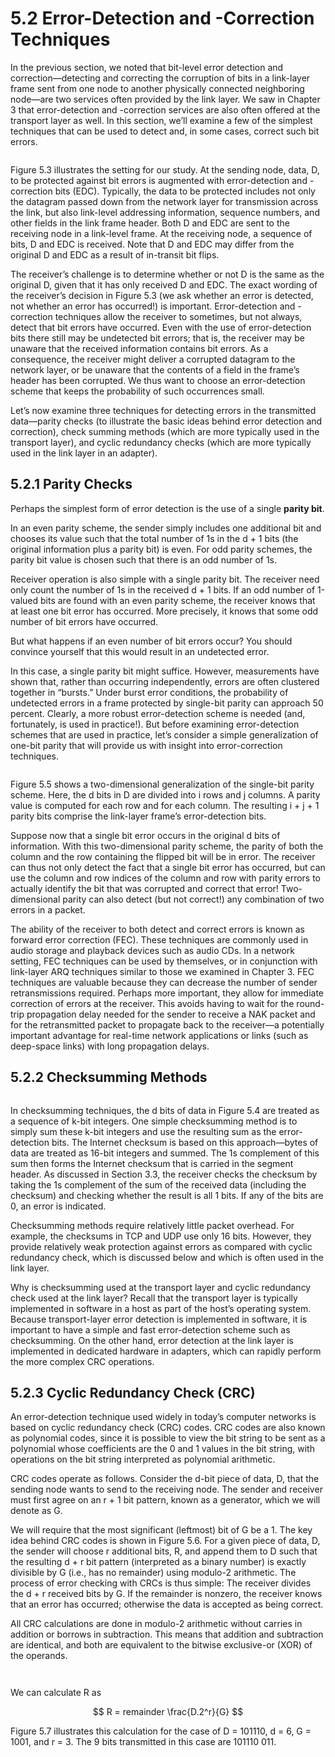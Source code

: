 # 5.2 Error-Detection and -Correction Techniques

In the previous section, we noted that bit-level error detection and correction—detecting and correcting the corruption of bits in a link-layer frame sent from one node to another physically connected neighboring node—are two services often provided by the link layer. We saw in Chapter 3 that error-detection and -correction services are also often offered at the transport layer as well. In this section, we’ll examine a few of the simplest techniques that can be used to detect and, in some cases, correct such bit errors.

<figure><img src="../.gitbook/assets/figure53.png" alt=""><figcaption></figcaption></figure>

Figure 5.3 illustrates the setting for our study. At the sending node, data, D, to be protected against bit errors is augmented with error-detection and -correction bits (EDC). Typically, the data to be protected includes not only the datagram passed down from the network layer for transmission across the link, but also link-level addressing information, sequence numbers, and other fields in the link frame header. Both D and EDC are sent to the receiving node in a link-level frame. At the receiving node, a sequence of bits, D and EDC is received. Note that D and EDC may differ from the original D and EDC as a result of in-transit bit flips.

The receiver’s challenge is to determine whether or not D is the same as the original D, given that it has only received D and EDC. The exact wording of the receiver’s decision in Figure 5.3 (we ask whether an error is detected, not whether an error has occurred!) is important. Error-detection and -correction techniques allow the receiver to sometimes, but not always, detect that bit errors have occurred. Even with the use of error-detection bits there still may be undetected bit errors; that is, the receiver may be unaware that the received information contains bit errors. As a consequence, the receiver might deliver a corrupted datagram to the network layer, or be unaware that the contents of a field in the frame’s header has been corrupted. We thus want to choose an error-detection scheme that keeps the probability of such occurrences small.

Let’s now examine three techniques for detecting errors in the transmitted data—parity checks (to illustrate the basic ideas behind error detection and correction), check summing methods (which are more typically used in the transport layer), and cyclic redundancy checks (which are more typically used in the link layer in an adapter).

## 5.2.1 Parity Checks

Perhaps the simplest form of error detection is the use of a single **parity bit**.

In an even parity scheme, the sender simply includes one additional bit and chooses its value such that the total number of 1s in the d + 1 bits (the original information plus a parity bit) is even. For odd parity schemes, the parity bit value is chosen such that there is an odd number of 1s.

Receiver operation is also simple with a single parity bit. The receiver need only count the number of 1s in the received d + 1 bits. If an odd number of 1-valued bits are found with an even parity scheme, the receiver knows that at least one bit error has occurred. More precisely, it knows that some odd number of bit errors have occurred.

But what happens if an even number of bit errors occur? You should convince yourself that this would result in an undetected error.

In this case, a single parity bit might suffice. However, measurements have shown that, rather than occurring independently, errors are often clustered together in “bursts.” Under burst error conditions, the probability of undetected errors in a frame protected by single-bit parity can approach 50 percent. Clearly, a more robust error-detection scheme is needed (and, fortunately, is used in practice!). But before examining error-detection schemes that are used in practice, let’s consider a simple generalization of one-bit parity that will provide us with insight into error-correction techniques.

<figure><img src="../.gitbook/assets/figure55.png" alt=""><figcaption></figcaption></figure>

Figure 5.5 shows a two-dimensional generalization of the single-bit parity scheme. Here, the d bits in D are divided into i rows and j columns. A parity value is computed for each row and for each column. The resulting i + j + 1 parity bits comprise the link-layer frame’s error-detection bits.

Suppose now that a single bit error occurs in the original d bits of information. With this two-dimensional parity scheme, the parity of both the column and the row containing the flipped bit will be in error. The receiver can thus not only detect the fact that a single bit error has occurred, but can use the column and row indices of the column and row with parity errors to actually identify the bit that was corrupted and correct that error! Two-dimensional parity can also detect (but not correct!) any combination of two errors in a packet.

The ability of the receiver to both detect and correct errors is known as forward error correction (FEC). These techniques are commonly used in audio storage and playback devices such as audio CDs. In a network setting, FEC techniques can be used by themselves, or in conjunction with link-layer ARQ techniques similar to those we examined in Chapter 3. FEC techniques are valuable because they can decrease the number of sender retransmissions required. Perhaps more important, they allow for immediate correction of errors at the receiver. This avoids having to wait for the round-trip propagation delay needed for the sender to receive a NAK packet and for the retransmitted packet to propagate back to the receiver—a potentially important advantage for real-time network applications or links (such as deep-space links) with long propagation delays.

## 5.2.2 Checksumming Methods

<figure><img src="../.gitbook/assets/figure54.png" alt=""><figcaption></figcaption></figure>

In checksumming techniques, the d bits of data in Figure 5.4 are treated as a sequence of k-bit integers. One simple checksumming method is to simply sum these k-bit integers and use the resulting sum as the error-detection bits. The Internet checksum is based on this approach—bytes of data are treated as 16-bit integers and summed. The 1s complement of this sum then forms the Internet checksum that is carried in the segment header. As discussed in Section 3.3, the receiver checks the checksum by taking the 1s complement of the sum of the received data (including the checksum) and checking whether the result is all 1 bits. If any of the bits are 0, an error is indicated.

Checksumming methods require relatively little packet overhead. For example, the checksums in TCP and UDP use only 16 bits. However, they provide relatively weak protection against errors as compared with cyclic redundancy check, which is discussed below and which is often used in the link layer.

Why is checksumming used at the transport layer and cyclic redundancy check used at the link layer? Recall that the transport layer is typically implemented in software in a host as part of the host’s operating system. Because transport-layer error detection is implemented in software, it is important to have a simple and fast error-detection scheme such as checksumming. On the other hand, error detection at the link layer is implemented in dedicated hardware in adapters, which can rapidly perform the more complex CRC operations.

## 5.2.3 Cyclic Redundancy Check (CRC)

An error-detection technique used widely in today’s computer networks is based on cyclic redundancy check (CRC) codes. CRC codes are also known as polynomial codes, since it is possible to view the bit string to be sent as a polynomial whose coefficients are the 0 and 1 values in the bit string, with operations on the bit string interpreted as polynomial arithmetic.

CRC codes operate as follows. Consider the d-bit piece of data, D, that the sending node wants to send to the receiving node. The sender and receiver must first agree on an r + 1 bit pattern, known as a generator, which we will denote as G.

We will require that the most significant (leftmost) bit of G be a 1. The key idea behind CRC codes is shown in Figure 5.6. For a given piece of data, D, the sender will choose r additional bits, R, and append them to D such that the resulting d + r bit pattern (interpreted as a binary number) is exactly divisible by G (i.e., has no remainder) using modulo-2 arithmetic. The process of error checking with CRCs is thus simple: The receiver divides the d + r received bits by G. If the remainder is nonzero, the receiver knows that an error has occurred; otherwise the data is accepted as being correct.

All CRC calculations are done in modulo-2 arithmetic without carries in addition or borrows in subtraction. This means that addition and subtraction are identical, and both are equivalent to the bitwise exclusive-or (XOR) of the operands.

<div>

<img src="https://s3-us-west-2.amazonaws.com/secure.notion-static.com/1260c3a0-2c0d-4b5c-93d3-b2f7a2636f05/Untitled.png" alt="">

 

<figure><img src="../.gitbook/assets/CRC.png" alt=""><figcaption></figcaption></figure>

</div>

We can calculate R as

$$
R = remainder \frac{D.2^r}{G}
$$

Figure 5.7 illustrates this calculation for the case of D = 101110, d = 6, G = 1001, and r = 3. The 9 bits transmitted in this case are 101110 011.

<figure><img src="../.gitbook/assets/figure57.png" alt=""><figcaption></figcaption></figure>
